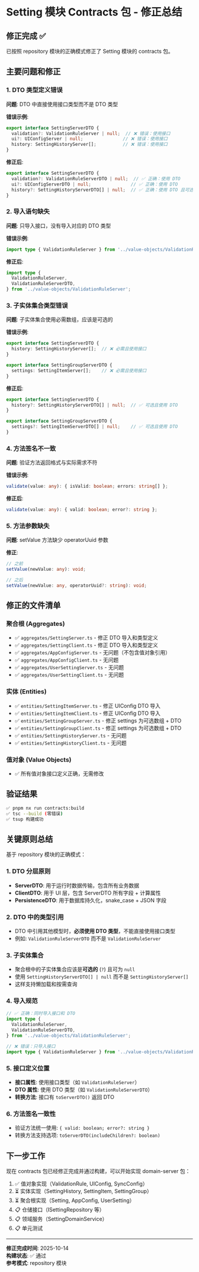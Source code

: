 # Setting 模块 Contracts 包 - 修正总结

## 修正完成 ✅

已按照 repository 模块的正确模式修正了 Setting 模块的 contracts 包。

## 主要问题和修正

### 1. DTO 类型定义错误

**问题**: DTO 中直接使用接口类型而不是 DTO 类型

**错误示例**:
```typescript
export interface SettingServerDTO {
  validation?: ValidationRuleServer | null;  // ❌ 错误：使用接口
  ui?: UIConfigServer | null;               // ❌ 错误：使用接口
  history: SettingHistoryServer[];          // ❌ 错误：使用接口
}
```

**修正后**:
```typescript
export interface SettingServerDTO {
  validation?: ValidationRuleServerDTO | null;  // ✅ 正确：使用 DTO
  ui?: UIConfigServerDTO | null;               // ✅ 正确：使用 DTO
  history?: SettingHistoryServerDTO[] | null;  // ✅ 正确：使用 DTO 且可选
}
```

### 2. 导入语句缺失

**问题**: 只导入接口，没有导入对应的 DTO 类型

**错误示例**:
```typescript
import type { ValidationRuleServer } from '../value-objects/ValidationRuleServer';
```

**修正后**:
```typescript
import type {
  ValidationRuleServer,
  ValidationRuleServerDTO,
} from '../value-objects/ValidationRuleServer';
```

### 3. 子实体集合类型错误

**问题**: 子实体集合使用必需数组，应该是可选的

**错误示例**:
```typescript
export interface SettingServerDTO {
  history: SettingHistoryServer[];  // ❌ 必需且使用接口
}

export interface SettingGroupServerDTO {
  settings: SettingItemServer[];    // ❌ 必需且使用接口
}
```

**修正后**:
```typescript
export interface SettingServerDTO {
  history?: SettingHistoryServerDTO[] | null;  // ✅ 可选且使用 DTO
}

export interface SettingGroupServerDTO {
  settings?: SettingItemServerDTO[] | null;    // ✅ 可选且使用 DTO
}
```

### 4. 方法签名不一致

**问题**: 验证方法返回格式与实际需求不符

**错误示例**:
```typescript
validate(value: any): { isValid: boolean; errors: string[] };
```

**修正后**:
```typescript
validate(value: any): { valid: boolean; error?: string };
```

### 5. 方法参数缺失

**问题**: setValue 方法缺少 operatorUuid 参数

**修正**:
```typescript
// 之前
setValue(newValue: any): void;

// 之后
setValue(newValue: any, operatorUuid?: string): void;
```

## 修正的文件清单

### 聚合根 (Aggregates)
- ✅ `aggregates/SettingServer.ts` - 修正 DTO 导入和类型定义
- ✅ `aggregates/SettingClient.ts` - 修正 DTO 导入和类型定义
- ✅ `aggregates/AppConfigServer.ts` - 无问题（不包含值对象引用）
- ✅ `aggregates/AppConfigClient.ts` - 无问题
- ✅ `aggregates/UserSettingServer.ts` - 无问题
- ✅ `aggregates/UserSettingClient.ts` - 无问题

### 实体 (Entities)
- ✅ `entities/SettingItemServer.ts` - 修正 UIConfig DTO 导入
- ✅ `entities/SettingItemClient.ts` - 修正 UIConfig DTO 导入
- ✅ `entities/SettingGroupServer.ts` - 修正 settings 为可选数组 + DTO
- ✅ `entities/SettingGroupClient.ts` - 修正 settings 为可选数组 + DTO
- ✅ `entities/SettingHistoryServer.ts` - 无问题
- ✅ `entities/SettingHistoryClient.ts` - 无问题

### 值对象 (Value Objects)
- ✅ 所有值对象接口定义正确，无需修改

## 验证结果

```bash
✅ pnpm nx run contracts:build
✅ tsc --build (零错误)
✅ tsup 构建成功
```

## 关键原则总结

基于 repository 模块的正确模式：

### 1. DTO 分层原则
- **ServerDTO**: 用于运行时数据传输，包含所有业务数据
- **ClientDTO**: 用于 UI 层，包含 ServerDTO 所有字段 + 计算属性
- **PersistenceDTO**: 用于数据库持久化，snake_case + JSON 字段

### 2. DTO 中的类型引用
- DTO 中引用其他模型时，**必须使用 DTO 类型**，不能直接使用接口类型
- 例如: `ValidationRuleServerDTO` 而不是 `ValidationRuleServer`

### 3. 子实体集合
- 聚合根中的子实体集合应该是**可选的** (`?`) 且可为 `null`
- 使用 `SettingHistoryServerDTO[] | null` 而不是 `SettingHistoryServer[]`
- 这样支持懒加载和按需查询

### 4. 导入规范
```typescript
// ✅ 正确：同时导入接口和 DTO
import type {
  ValidationRuleServer,
  ValidationRuleServerDTO,
} from '../value-objects/ValidationRuleServer';

// ❌ 错误：只导入接口
import type { ValidationRuleServer } from '../value-objects/ValidationRuleServer';
```

### 5. 接口定义位置
- **接口属性**: 使用接口类型（如 `ValidationRuleServer`）
- **DTO 属性**: 使用 DTO 类型（如 `ValidationRuleServerDTO`）
- **转换方法**: 接口有 `toServerDTO()` 返回 DTO

### 6. 方法签名一致性
- 验证方法统一使用: `{ valid: boolean; error?: string }`
- 转换方法支持选项: `toServerDTO(includeChildren?: boolean)`

## 下一步工作

现在 contracts 包已经修正完成并通过构建，可以开始实现 domain-server 包：

1. ✅ 值对象实现（ValidationRule, UIConfig, SyncConfig）
2. ⏳ 实体实现（SettingHistory, SettingItem, SettingGroup）
3. ⏳ 聚合根实现（Setting, AppConfig, UserSetting）
4. 📋 仓储接口（ISettingRepository 等）
5. 📋 领域服务（SettingDomainService）
6. 📋 单元测试

---

**修正完成时间**: 2025-10-14  
**构建状态**: ✅ 通过  
**参考模式**: repository 模块
